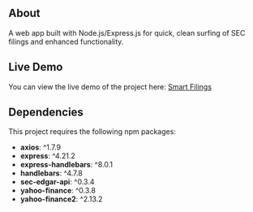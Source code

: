 ## About
A web app built with Node.js/Express.js for quick, clean surfing of SEC filings and enhanced functionality.
## Live Demo
You can view the live demo of the project here: [Smart Filings](https://smart-filings.vercel.app/)
## Dependencies
This project requires the following npm packages:
- **axios**: ^1.7.9
- **express**: ^4.21.2
- **express-handlebars**: ^8.0.1
- **handlebars**: ^4.7.8
- **sec-edgar-api**: ^0.3.4
- **yahoo-finance**: ^0.3.8
- **yahoo-finance2**: ^2.13.2
